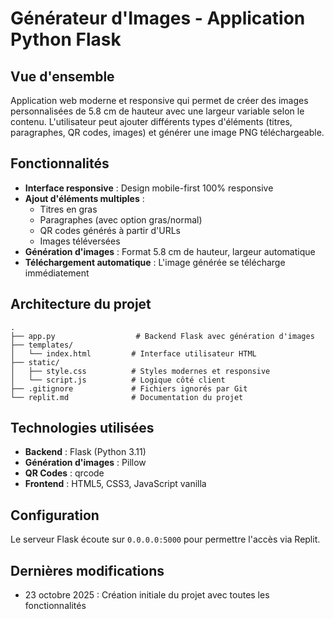 # Générateur d'Images - Application Python Flask

## Vue d'ensemble
Application web moderne et responsive qui permet de créer des images personnalisées de 5.8 cm de hauteur avec une largeur variable selon le contenu. L'utilisateur peut ajouter différents types d'éléments (titres, paragraphes, QR codes, images) et générer une image PNG téléchargeable.

## Fonctionnalités
- **Interface responsive** : Design mobile-first 100% responsive
- **Ajout d'éléments multiples** :
  - Titres en gras
  - Paragraphes (avec option gras/normal)
  - QR codes générés à partir d'URLs
  - Images téléversées
- **Génération d'images** : Format 5.8 cm de hauteur, largeur automatique
- **Téléchargement automatique** : L'image générée se télécharge immédiatement

## Architecture du projet
```
.
├── app.py                  # Backend Flask avec génération d'images
├── templates/
│   └── index.html         # Interface utilisateur HTML
├── static/
│   ├── style.css          # Styles modernes et responsive
│   └── script.js          # Logique côté client
├── .gitignore             # Fichiers ignorés par Git
└── replit.md              # Documentation du projet
```

## Technologies utilisées
- **Backend** : Flask (Python 3.11)
- **Génération d'images** : Pillow
- **QR Codes** : qrcode
- **Frontend** : HTML5, CSS3, JavaScript vanilla

## Configuration
Le serveur Flask écoute sur `0.0.0.0:5000` pour permettre l'accès via Replit.

## Dernières modifications
- 23 octobre 2025 : Création initiale du projet avec toutes les fonctionnalités
